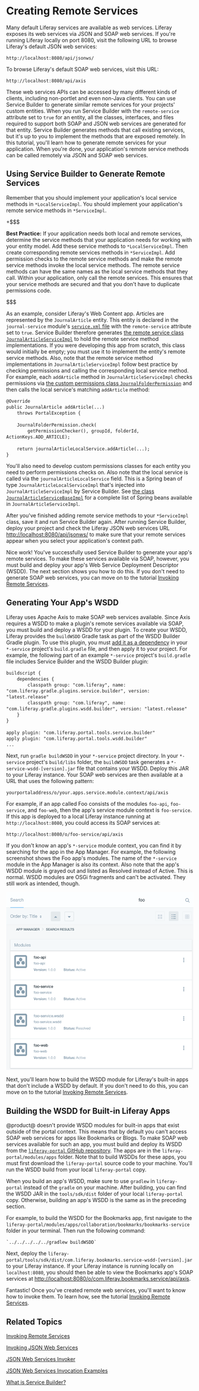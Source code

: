 # Creating Remote Services [](id=creating-remote-services)

Many default Liferay services are available as web services. Liferay exposes its
web services via JSON and SOAP web services. If you're running Liferay locally
on port 8080, visit the following URL to browse Liferay's default JSON web
services:

    http://localhost:8080/api/jsonws/

To browse Liferay's default SOAP web services, visit this URL:

    http://localhost:8080/api/axis

These web services APIs can be accessed by many different kinds of clients,
including non-portlet and even non-Java clients. You can use Service Builder to
generate similar remote services for your projects' custom entities. When you
run Service Builder with the `remote-service` attribute set to `true` for an
entity, all the classes, interfaces, and files required to support both SOAP and
JSON web services are generated for that entity. Service Builder generates
methods that call existing services, but it's up to you to implement the methods
that are exposed remotely. In this tutorial, you'll learn how to generate remote
services for your application. When you're done, your application's remote
service methods can be called remotely via JSON and SOAP web services. 

## Using Service Builder to Generate Remote Services [](id=using-service-builder-to-generate-remote-services)

Remember that you should implement your application's local service methods in 
`*LocalServiceImpl`. You should implement your application's remote service 
methods in `*ServiceImpl`. 

+$$$

**Best Practice:** If your application needs both local and remote services,
determine the service methods that your application needs for working with your
entity model. Add these service methods to `*LocalServiceImpl`. Then create
corresponding remote services methods in `*ServiceImpl`. Add permission checks
to the remote service methods and make the remote service methods invoke the
local service methods. The remote service methods can have the same names as the
local service methods that they call. Within your application, only call the
remote services. This ensures that your service methods are secured and that you
don't have to duplicate permissions code.

$$$

As an example, consider Liferay's Web Content app. Articles are represented by the 
`JournalArticle` entity. This entity is declared in the `journal-service` 
module's 
[`service.xml` file](https://github.com/liferay/liferay-portal/blob/master/modules/apps/web-experience/journal/journal-service/service.xml) 
with the `remote-service` attribute set to `true`. Service Builder therefore 
generates 
[the remote service class `JournalArticleServiceImpl`](https://github.com/liferay/liferay-portal/blob/master/modules/apps/web-experience/journal/journal-service/src/main/java/com/liferay/journal/service/impl/JournalArticleServiceImpl.java) 
to hold the remote service method implementations. If you were developing this 
app from scratch, this class would initially be empty; you must use it to 
implement the entity's remote service methods. Also, note that the remote 
service method implementations in `JournalArticleServiceImpl` follow best 
practice by checking permissions and calling the corresponding local service 
method. For example, each `addArticle` method in `JournalArticleServiceImpl` 
checks permissions via 
[the custom permissions class `JournalFolderPermission`](https://github.com/liferay/liferay-portal/blob/master/modules/apps/web-experience/journal/journal-service/src/main/java/com/liferay/journal/service/permission/JournalFolderPermission.java) 
and then calls the local service's matching `addArticle` method: 

    @Override
    public JournalArticle addArticle(...)
        throws PortalException {

        JournalFolderPermission.check(
            getPermissionChecker(), groupId, folderId, ActionKeys.ADD_ARTICLE);

        return journalArticleLocalService.addArticle(...);
    }

You'll also need to develop custom permissions classes for each entity you need 
to perform permissions checks on. Also note that the local service is called via 
the `journalArticleLocalService` field. This is a Spring bean of type 
`JournalArticleLocalServiceImpl` that's injected into 
`JournalArticleServiceImpl` by Service Builder. See 
[the class `JournalArticleServiceBaseImpl`](https://github.com/liferay/liferay-portal/blob/master/modules/apps/web-experience/journal/journal-service/src/main/java/com/liferay/journal/service/base/JournalArticleServiceBaseImpl.java) 
for a complete list of Spring beans available in `JournalArticleServiceImpl`. 

After you've finished adding remote service methods to your `*ServiceImpl` 
class, save it and run Service Builder again. After running Service Builder, 
deploy your project and check the Liferay JSON web services URL 
[http://localhost:8080/api/jsonws/](http://localhost:8080/api/jsonws/) 
to make sure that your remote services appear when you select your application's 
context path. 

Nice work! You've successfully used Service Builder to generate your app's 
remote services. To make these services available via SOAP, however, you must 
build and deploy your app's Web Service Deployment Descriptor (WSDD). The next 
section shows you how to do this. If you don't need to generate SOAP web 
services, you can move on to the tutorial
[Invoking Remote Services](/develop/tutorials/-/knowledge_base/7-0/invoking-remote-services). 

## Generating Your App's WSDD [](id=generating-your-apps-wsdd)

Liferay uses Apache Axis to make SOAP web services available. Since Axis
requires a WSDD to make a plugin's remote services available via SOAP, you must
build and deploy a WSDD for your plugin. To create your WSDD, Liferay provides
the `buildWSDD` Gradle task as part of the WSDD Builder Gradle plugin. To use
this plugin, you must 
[add it as a dependency](/develop/tutorials/-/knowledge_base/7-0/configuring-dependencies) 
in your `*-service` project's `build.gradle` file, and then apply it to your 
project. For example, the following part of an example `*-service` project's 
`build.gradle` file includes Service Builder and the WSDD Builder plugin: 

    buildscript {
        dependencies {
            classpath group: "com.liferay", name: "com.liferay.gradle.plugins.service.builder", version: "latest.release"
            classpath group: "com.liferay", name: "com.liferay.gradle.plugins.wsdd.builder", version: "latest.release"
        }
    }

    apply plugin: "com.liferay.portal.tools.service.builder"
    apply plugin: "com.liferay.portal.tools.wsdd.builder"
    ...

Next, run `gradle buildWSDD` in your `*-service` project directory. In your 
`*-service` project's `build/libs` folder, the `buildWSDD` task generates a 
`*-service-wsdd-[version].jar` file that contains your WSDD. Deploy this JAR to 
your Liferay instance. Your SOAP web services are then available at a URL that 
uses the following pattern: 

    yourportaladdress/o/your.apps.service.module.context/api/axis

For example, if an app called Foo consists of the modules `foo-api`, 
`foo-service`, and `foo-web`, then the app's service module context is 
`foo-service`. If this app is deployed to a local Liferay instance running at 
`http://localhost:8080`, you could access its SOAP services at: 

    http://localhost:8080/o/foo-service/api/axis

If you don't know an app's `*-service` module context, you can find it by 
searching for the app in the App Manager. For example, the following screenshot 
shows the Foo app's modules. The name of the `*-service` module in the App 
Manager is also its context. Also note that the app's WSDD module is grayed out 
and listed as Resolved instead of Active. This is normal. WSDD modules are OSGi 
fragments and can't be activated. They still work as intended, though. 

![Figure 1: To find your app's modules, including its WSDD module, search for your app in the App Manager. The `*-service` module's name in the App Manager is also its context.](../../../images/app-manager-remote-services.png)

Next, you'll learn how to build the WSDD module for Liferay's built-in apps that 
don't include a WSDD by default. If you don't need to do this, you can move on 
to the tutorial 
[Invoking Remote Services](/develop/tutorials/-/knowledge_base/7-0/invoking-remote-services). 

## Building the WSDD for Built-in Liferay Apps [](id=building-the-wsdd-for-built-in-liferay-apps)

@product@ doesn't provide WSDD modules for built-in apps that exist outside 
of the portal context. This means that by default you can't access SOAP web 
services for apps like Bookmarks or Blogs. To make SOAP web services available 
for such an app, you must build and deploy its WSDD from the 
[`liferay-portal` GitHub repository](https://github.com/liferay/liferay-portal). 
The apps are in the `liferay-portal/modules/apps` folder. Note that to build 
WSDDs for these apps, you must first download the `liferay-portal` source code 
to your machine. You'll run the WSDD build from your local `liferay-portal` 
copy. 

When you build an app's WSDD, make sure to use `gradlew` in `liferay-portal` 
instead of the `gradle` on your machine. After building, you can find the WSDD 
JAR in the `tools/sdk/dist` folder of your local `liferay-portal` copy. 
Otherwise, building an app's WSDD is the same as in the preceding section. 

For example, to build the WSDD for the Bookmarks app, first navigate to the 
`liferay-portal/modules/apps/collaboration/bookmarks/bookmarks-service` folder 
in your terminal. Then run the following command:

    `../../../../../gradlew buildWSDD`

Next, deploy the 
`liferay-portal/tools/sdk/dist/com.liferay.bookmarks.service-wsdd-[version].jar` 
to your Liferay instance. If your Liferay instance is running locally on 
`localhost:8080`, you should then be able to view the Bookmarks app's SOAP 
services at 
[http://localhost:8080/o/com.liferay.bookmarks.service/api/axis](http://localhost:8080/o/com.liferay.bookmarks.service/api/axis). 

Fantastic! Once you've created remote web services, you'll want to know how to 
invoke them. To learn how, see the tutorial 
[Invoking Remote Services](/develop/tutorials/-/knowledge_base/7-0/invoking-remote-services). 

## Related Topics [](id=related-topics)

[Invoking Remote Services](/develop/tutorials/-/knowledge_base/7-0/invoking-remote-services)

[Invoking JSON Web Services](/develop/tutorials/-/knowledge_base/7-0/invoking-json-web-services)

[JSON Web Services Invoker](/develop/tutorials/-/knowledge_base/7-0/json-web-services-invoker)

[JSON Web Services Invocation Examples](/develop/tutorials/-/knowledge_base/7-0/json-web-services-invocation-examples)

[What is Service Builder?](/develop/tutorials/-/knowledge_base/7-0/what-is-service-builder)
